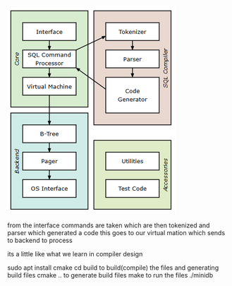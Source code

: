 ![image](image.png)


from the interface commands are taken 
which are then tokenized and parser which generated a code this goes to our virtual mation which sends to backend to process

its a little like what we learn in compiler design 


sudo apt install cmake
cd build
    to build(compile) the files and generating build files
cmake ..
    to generate build files
make
    to run the files
./minidb





